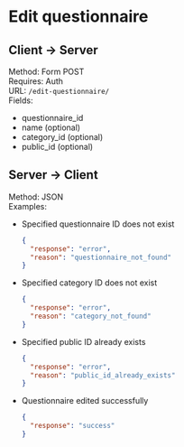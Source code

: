 # Edit questionnaire

## Client -> Server
Method: Form POST  
Requires: Auth  
URL: `/edit-questionnaire/`  
Fields:  
* questionnaire_id
* name (optional)
* category_id (optional)
* public_id (optional)

## Server -> Client
Method: JSON  
Examples:  
* Specified questionnaire ID does not exist

  ```json
  {
    "response": "error",
    "reason": "questionnaire_not_found"
  }
  ```

* Specified category ID does not exist

  ```json
  {
    "response": "error",
    "reason": "category_not_found"
  }
  ```

* Specified public ID already exists

  ```json
  {
    "response": "error",
    "reason": "public_id_already_exists"
  }
  ```

* Questionnaire edited successfully

  ```json
  {
    "response": "success"
  }
  ```

